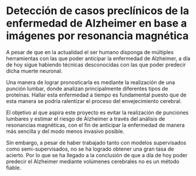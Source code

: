 # Detección de casos preclínicos de la enfermedad de Alzheimer en base a imágenes por resonancia magnética

A pesar de que en la actualidad el ser humano disponga de múltiples herramientas con las que poder anticipar la enfermedad de Alzheimer, a día de hoy sigue habiendo técnicas desconocidas con las que poder predecir dicha muerte neuronal.

Una manera de lograr pronosticarla es mediante la realización de una punción lumbar, donde analizan principalmente diferentes tipos de proteínas. Hallar esta enfermedad a tiempo es fundamental puesto que de esta manera se podría ralentizar el proceso del envejecimiento cerebral.

El objetivo al que aspira este proyecto es evitar la realización de punciones lumbares y estimar el riesgo de Alzheimer a través del análisis de resonancias magnéticas, con el fin de anticipar la enfermedad de manera más sencilla y del modo menos invasivo posible.

Sin embargo, a pesar de haber trabajado tanto con modelos supervisados como semi-supervisados, no se ha logrado obtener una gran tasa de acierto. Por lo que se ha llegado a la conclusión de que a día de hoy poder predecir el Alzheimer mediante volúmenes cerebrales no es un método fiable.
